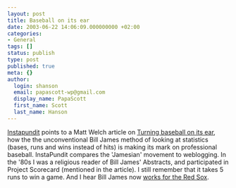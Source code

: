 ```yaml
---
layout: post
title: Baseball on its ear
date: 2003-06-22 14:06:09.000000000 +02:00
categories:
- General
tags: []
status: publish
type: post
published: true
meta: {}
author:
  login: shanson
  email: papascott-wp@gmail.com
  display_name: PapaScott
  first_name: Scott
  last_name: Hanson
---
```

<p><a title="Instapundit.com:" href="http://www.instapundit.com/archives/010213.php#010213">Instapundit</a> points to a Matt Welch article on <a title="NATIONAL POST" href="http://www.nationalpost.com/review/story.html?id=BEE0DE33-3215-4E9F-933B-C1951689F7FC">Turning baseball on its ear</a>, how the the unconventional Bill James method of looking at statistics (bases, runs and wins instead of hits) is making its mark on professional baseball. InstaPundit compares the 'Jamesian' movement to weblogging. In the '80s I was a religious reader of Bill James' Abstracts, and participated in Project Scorecard (mentioned in the article). I still remember that it takes 5 runs to win a game. And I hear Bill James now   <a title="USATODAY.com - Red Sox hire 'Baseball Abstract' author Bill James" href="http://www.usatoday.com/sports/baseball/al/redsox/2002-11-15-james_x.htm">works for the Red Sox</a>.</p>
